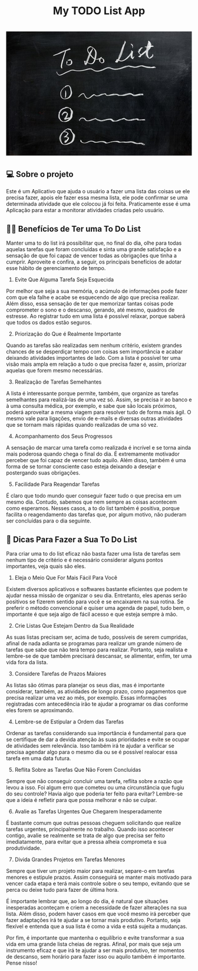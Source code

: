<h1 align="center"> 
	My TODO List App
</h1>

<h1 align="center">
    <img alt="Image" title="My TODO List App" src="assets/images/readmeBG.jpg"/>
</h1>

## 💻 Sobre o projeto
  Este é um Aplicativo que ajuda o usuário a fazer uma lista das coisas ue ele precisa fazer, apois ele fazer essa mesma lista, ele pode confirmar se uma determinada atividade que ele colocou já foi feita. Praticamente esse é uma Aplicação para estar a monitorar atividades criadas pelo usuário.

## 🤷‍♂️ Benefícios de Ter uma To Do List
  Manter uma to do list irá possibilitar que, no final do dia, olhe para todas aquelas tarefas que foram concluídas e sinta uma grande satisfação e a sensação de que foi capaz de vencer todas as obrigações que tinha a cumprir. Aproveite e confira, a seguir, os principais benefícios de adotar esse hábito de gerenciamento de tempo.

1. Evite Que Alguma Tarefa Seja Esquecida

  Por melhor que seja a sua memória, o acúmulo de informações pode fazer com que ela falhe e acabe se esquecendo de algo que precisa realizar. Além disso, essa sensação de ter que memorizar tantas coisas pode comprometer o sono e o descanso, gerando, até mesmo, quadros de estresse. Ao registrar tudo em uma lista é possível relaxar, porque saberá que todos os dados estão seguros.

2. Priorização do Que é Realmente Importante

  Quando as tarefas são realizadas sem nenhum critério, existem grandes chances de se desperdiçar tempo com coisas sem importância e acabar deixando atividades importantes de lado. Com a lista é possível ter uma visão mais ampla em relação a tudo o que precisa fazer e, assim, priorizar aquelas que forem mesmo necessárias.

3. Realização de Tarefas Semelhantes

  A lista é interessante porque permite, também, que organize as tarefas semelhantes para realizá-las de uma vez só. Assim, se precisa ir ao banco e à uma consulta médica, por exemplo, e sabe que são locais próximos, poderá aproveitar a mesma viagem para resolver tudo de forma mais ágil. O mesmo vale para ligações, envio de e-mails e diversas outras atividades que se tornam mais rápidas quando realizadas de uma só vez.
  
4. Acompanhamento dos Seus Progressos

  A sensação de marcar uma tarefa como realizada é incrível e se torna ainda mais poderosa quando chega o final do dia. É extremamente motivador perceber que foi capaz de vencer tudo aquilo. Além disso, também é uma forma de se tornar consciente caso esteja deixando a desejar e postergando suas obrigações.

5. Facilidade Para Reagendar Tarefas

  É claro que todo mundo quer conseguir fazer tudo o que precisa em um mesmo dia. Contudo, sabemos que nem sempre as coisas acontecem como esperamos. Nesses casos, a to do list também é positiva, porque facilita o reagendamento das tarefas que, por algum motivo, não puderam ser concluídas para o dia seguinte.

## 📝 Dicas Para Fazer a Sua To Do List

  Para criar uma to do list eficaz não basta fazer uma lista de tarefas sem nenhum tipo de critério e é necessário considerar alguns pontos importantes, veja quais são eles.

1. Eleja o Meio Que For Mais Fácil Para Você

  Existem diversos aplicativos e softwares bastante eficientes que podem te ajudar nessa missão de organizar o seu dia. Entretanto, eles apenas serão positivos se fizerem sentido para você e se encaixarem na sua rotina. Se preferir o método convencional e quiser uma agenda de papel, tudo bem, o importante é que seja algo de fácil acesso e que esteja sempre à mão.

2. Crie Listas Que Estejam Dentro da Sua Realidade

  As suas listas precisam ser, acima de tudo, possíveis de serem cumpridas, afinal de nada adianta se programas para realizar um grande número de tarefas que sabe que não terá tempo para realizar. Portanto, seja realista e lembre-se de que também precisará descansar, se alimentar, enfim, ter uma vida fora da lista.

3. Considere Tarefas de Prazos Maiores

  As listas são ótimas para planejar os seus dias, mas é importante considerar, também, as atividades de longo prazo, como pagamentos que precisa realizar uma vez ao mês, por exemplo. Essas informações registradas com antecedência irão te ajudar a programar os dias conforme eles forem se aproximando.

4. Lembre-se de Estipular a Ordem das Tarefas

  Ordenar as tarefas considerando sua importância é fundamental para que se certifique de dar a devida atenção às suas prioridades e evite se ocupar de atividades sem relevância. Isso também irá te ajudar a verificar se precisa agendar algo para o mesmo dia ou se é possível realocar essa tarefa em uma data futura.

5. Reflita Sobre as Tarefas Que Não Forem Concluídas

  Sempre que não conseguir concluir uma tarefa, reflita sobre a razão que levou a isso. Foi algum erro que cometeu ou uma circunstância que fugiu do seu controle? Havia algo que poderia ter feito para evitar? Lembre-se que a ideia é refletir para que possa melhorar e não se culpar.

6. Avalie as Tarefas Urgentes Que Chegarem Inesperadamente

  É bastante comum que outras pessoas cheguem solicitando que realize tarefas urgentes, principalmente no trabalho. Quando isso acontecer contigo, avalie se realmente se trata de algo que precisa ser feito imediatamente, para evitar que a pressa alheia comprometa e sua produtividade.

7. Divida Grandes Projetos em Tarefas Menores

  Sempre que tiver um projeto maior para realizar, separe-o em tarefas menores e estipule prazos. Assim conseguirá se manter mais motivado para vencer cada etapa e terá mais controle sobre o seu tempo, evitando que se perca ou deixe tudo para fazer de última hora.



É importante lembrar que, ao longo do dia, é natural que situações inesperadas aconteçam e criem a necessidade de fazer alterações na sua lista. Além disso, podem haver casos em que você mesmo irá perceber que fazer adaptações irá te ajudar a se tornar mais produtivo. Portanto, seja flexível e entenda que a sua lista é como a vida e está sujeita a mudanças.

Por fim, é importante que mantenha o equilíbrio e evite transformar a sua vida em uma grande lista cheias de regras. Afinal, por mais que seja um instrumento eficaz e que irá te ajudar a ser mais produtivo, ter momentos de descanso, sem horário para fazer isso ou aquilo também é importante. Pense nisso!